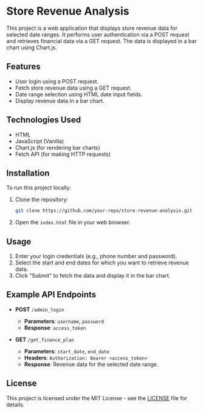 
# Store Revenue Analysis

This project is a web application that displays store revenue data for selected date ranges. It performs user authentication via a POST request and retrieves financial data via a GET request. The data is displayed in a bar chart using Chart.js.

## Features

- User login using a POST request.
- Fetch store revenue data using a GET request.
- Date range selection using HTML date input fields.
- Display revenue data in a bar chart.

## Technologies Used

- HTML
- JavaScript (Vanilla)
- Chart.js (for rendering bar charts)
- Fetch API (for making HTTP requests)

## Installation

To run this project locally:

1. Clone the repository:
    ```bash
    git clone https://github.com/your-repo/store-revenue-analysis.git
    ```

2. Open the `index.html` file in your web browser.

## Usage

1. Enter your login credentials (e.g., phone number and password).
2. Select the start and end dates for which you want to retrieve revenue data.
3. Click "Submit" to fetch the data and display it in the bar chart.

## Example API Endpoints

- **POST** `/admin_login`
    - **Parameters**: `username`, `password`
    - **Response**: `access_token`
    
- **GET** `/get_finance_plan`
    - **Parameters**: `start_date`, `end_date`
    - **Headers**: `Authorization: Bearer <access_token>`
    - **Response**: Revenue data for the selected date range.

## License

This project is licensed under the MIT License - see the [LICENSE](LICENSE) file for details.
